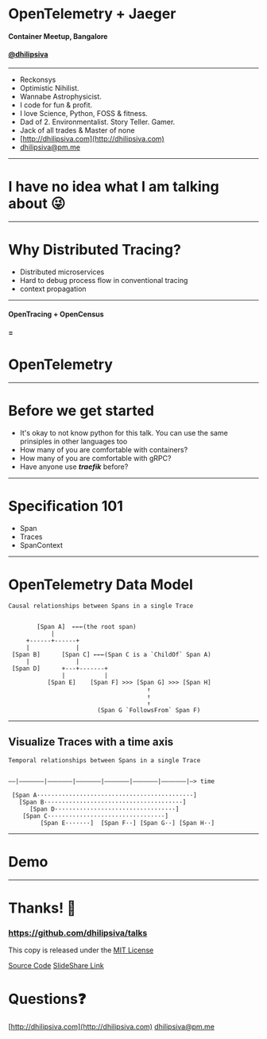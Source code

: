 <!--
$theme: gaia
template: invert
-->

# OpenTelemetry + Jaeger

#### Container Meetup, Bangalore

#### [@dhilipsiva](https://github.com/dhilipsiva)

---

- Reckonsys
- Optimistic Nihilist.
- Wannabe Astrophysicist.
- I code for fun & profit.
- I love Science, Python, FOSS & fitness.
- Dad of 2. Environmentalist. Story Teller. Gamer.
- Jack of all trades & Master of none
- [http://dhilipsiva.com](http://dhilipsiva.com)
- [dhilipsiva@pm.me](mailto:dhilipsiva@pm.me)

---

# I have no idea what I am talking about :stuck_out_tongue_winking_eye:

---


# Why Distributed Tracing?
* Distributed microservices
* Hard to debug process flow in conventional tracing
* context propagation

---

#### OpenTracing + OpenCensus
#### =
# OpenTelemetry

---

# Before we get started

- It's okay to not know python for this talk. You can use the same prinsiples in other languages too
- How many of you are comfortable with containers?
- How many of you are comfortable with gRPC?
- Have anyone use ***traefik*** before?

---

# Specification 101

* Span
* Traces
* SpanContext

---

# OpenTelemetry Data Model

```
Causal relationships between Spans in a single Trace


        [Span A]  ←←←(the root span)
            |
     +------+------+
     |             |
 [Span B]      [Span C] ←←←(Span C is a `ChildOf` Span A)
     |             |
 [Span D]      +---+-------+
               |           |
           [Span E]    [Span F] >>> [Span G] >>> [Span H]
                                       ↑
                                       ↑
                                       ↑
                         (Span G `FollowsFrom` Span F)
```

---

## Visualize Traces with a time axis

```
Temporal relationships between Spans in a single Trace


––|–––––––|–––––––|–––––––|–––––––|–––––––|–––––––|–> time

 [Span A············································]
   [Span B·······································]
      [Span D··································]
    [Span C·································]
         [Span E·······]  [Span F··] [Span G··] [Span H··]
```

---

# Demo

---

# Thanks! :pray:

### https://github.com/dhilipsiva/talks

This copy is released under the [MIT License](https://github.com/dhilipsiva/talks/blob/master/LICENSE)

[Source Code](https://github.com/dhilipsiva/talks/blob/master/2018-07-25-<Garuda-Automagically-Exposing-Djagno-Orm-Over-Grpc-For-Microservices-Written-In-Any-Other-Languages->.md)
[SlideShare Link](http://www.slideshare.net/dhilipsiva)

# Questions:question:
[http://dhilipsiva.com](http://dhilipsiva.com)
[dhilipsiva@pm.me](mailto:dhilipsiva@pm.me)
